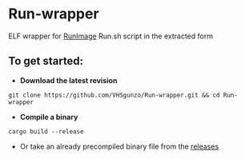 # Run-wrapper
ELF wrapper for [RunImage](https://github.com/VHSgunzo/runimage) Run.sh script in the extracted form

## To get started:
* **Download the latest revision**
```
git clone https://github.com/VHSgunzo/Run-wrapper.git && cd Run-wrapper
```
* **Compile a binary**
```
cargo build --release
```
* Or take an already precompiled binary file from the [releases](https://github.com/VHSgunzo/Run-wrapper/releases)
